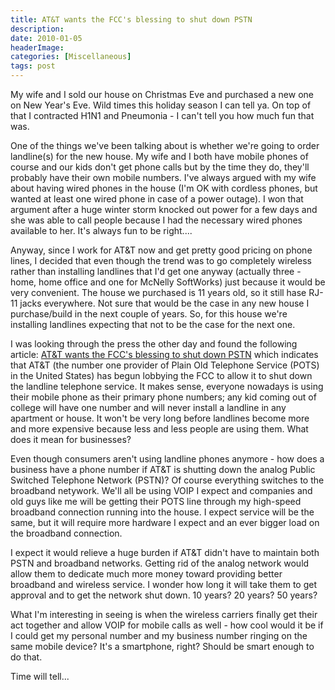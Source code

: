 ```yaml
---
title: AT&T wants the FCC's blessing to shut down PSTN
description: 
date: 2010-01-05
headerImage: 
categories: [Miscellaneous]
tags: post
---
```


My wife and I sold our house on Christmas Eve and purchased a new one on New Year's Eve. Wild times this holiday season I can tell ya. On top of that I contracted H1N1 and Pneumonia - I can't tell you how much fun that was.

One of the things we've been talking about is whether we're going to order landline(s) for the new house. My wife and I both have mobile phones of course and our kids don't get phone calls but by the time they do, they'll probably have their own mobile numbers. I've always argued with my wife about having wired phones in the house (I'm OK with cordless phones, but wanted at least one wired phone in case of a power outage). I won that argument after a huge winter storm knocked out power for a few days and she was able to call people because I had the necessary wired phones available to her. It's always fun to be right....

Anyway, since I work for AT&T now and get pretty good pricing on phone lines, I decided that even though the trend was to go completely wireless rather than installing landlines that I'd get one anyway (actually three - home, home office and one for McNelly SoftWorks) just because it would be very convenient. The house we purchased is 11 years old, so it still hase RJ-11 jacks everywhere. Not sure that would be the case in any new house I purchase/build in the next couple of years. So, for this house we're installing landlines expecting that not to be the case for the next one.

I was looking through the press the other day and found the following article: [AT&T wants the FCC's blessing to shut down PSTN](http://www.fiercebroadbandwireless.com/story/t-wants-fccs-blessing-shut-down-pstn/2010-01-03?utm_medium=nl&utm_source=internal) which indicates that AT&T (the number one provider of Plain Old Telephone Service (POTS) in the United States) has begun lobbying the FCC to allow it to shut down the landline telephone service. It makes sense, everyone nowadays is using their mobile phone as their primary phone numbers; any kid coming out of college will have one number and will never install a landline in any apartment or house. It won't be very long before landlines become more and more expensive because less and less people are using them. What does it mean for businesses?

Even though consumers aren't using landline phones anymore - how does a business have a phone number if AT&T is shutting down the analog Public Switched Telephone Network (PSTN)? Of course everything switches to the broadband netywork. We'll all be using VOIP I expect and companies and old guys like me will be getting their POTS line through my high-speed broadband connection running into the house. I expect service will be the same, but it will require more hardware I expect and an ever bigger load on the broadband connection.

I expect it would relieve a huge burden if AT&T didn't have to maintain both PSTN and broadband networks. Getting rid of the analog network would allow them to dedicate much more money toward providing better broadband and wireless service. I wonder how long it will take them to get approval and to get the network shut down. 10 years? 20 years? 50 years?

What I'm interesting in seeing is when the wireless carriers finally get their act together and allow VOIP for mobile calls as well - how cool would it be if I could get my personal number and my business number ringing on the same mobile device? It's a smartphone, right? Should be smart enough to do that. 

Time will tell...